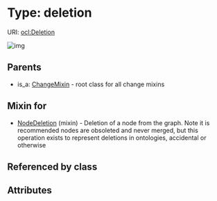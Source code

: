 
# Type: deletion




URI: [ocl:Deletion](http://w3id.org/oclDeletion)


![img](http://yuml.me/diagram/nofunky;dir:TB/class/[NodeDeletion]uses%20-.->[Deletion],%20[ChangeMixin]^-[Deletion])

## Parents

 *  is_a: [ChangeMixin](ChangeMixin.md) - root class for all change mixins

## Mixin for

 * [NodeDeletion](NodeDeletion.md) (mixin)  - Deletion of a node from the graph. Note it is recommended nodes are obsoleted and never merged, but this operation exists to represent deletions in ontologies, accidental or otherwise

## Referenced by class


## Attributes

